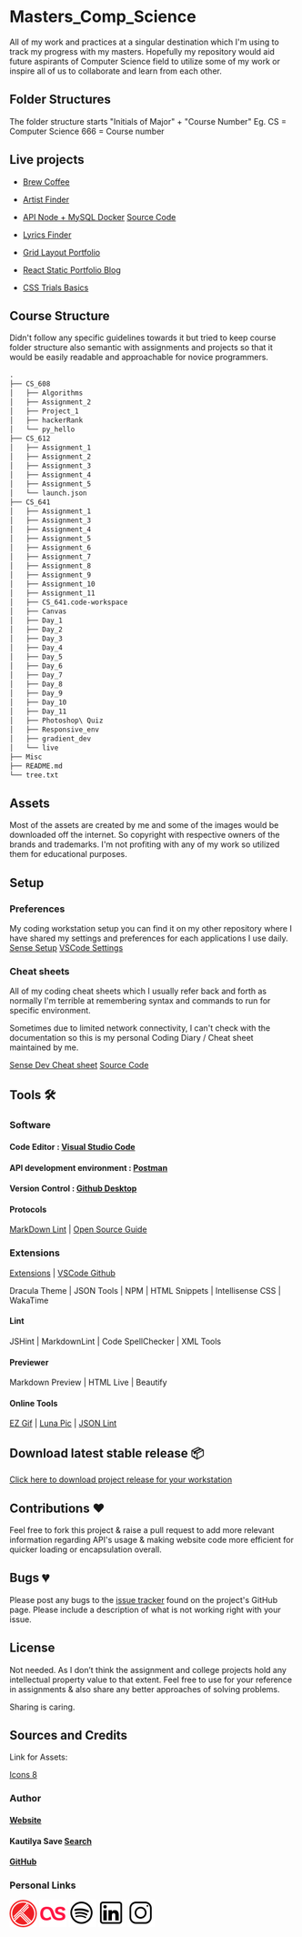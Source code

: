 # Masters_Comp_Science

All of my work and practices at a singular destination which I'm using to track my progress with my masters.
Hopefully my repository would aid future aspirants of Computer Science field to utilize some of my work or inspire all of us to collaborate and learn from each other.

## Folder Structures

The folder structure starts "Initials of Major" + "Course Number"
Eg. CS = Computer Science
666 = Course number

## Live projects

- [Brew Coffee](https://sensehack.github.io/masters_comp_science/CS_641/live/brew_coffee)

- [Artist Finder](https://sensehack.github.io/masters_comp_science/CS_641/live/artistFinder/)

- [API Node + MySQL Docker](https://vast-reef-06229.herokuapp.com/)
  [Source Code](https://github.com/SensehacK/nodejs)

- [Lyrics Finder](https://sensehack.github.io/masters_comp_science/CS_641/live/lyricsFinder/)

- [Grid Layout Portfolio](https://sensehack.github.io/masters_comp_science/CS_641/Assignment_3/Kautilya_Portfolio/)

- [React Static Portfolio Blog](https://github.com/SensehacK/react-app)

- [CSS Trials Basics](https://sensehack.github.io/masters_comp_science/CS_641/Assignment_1/assignment_1.html)

## Course Structure

Didn't follow any specific guidelines towards it but tried to keep course folder structure also semantic with assignments and projects so that it would be easily readable and approachable for novice programmers.

```text
.
├── CS_608
│   ├── Algorithms
│   ├── Assignment_2
│   ├── Project_1
│   ├── hackerRank
│   └── py_hello
├── CS_612
│   ├── Assignment_1
│   ├── Assignment_2
│   ├── Assignment_3
│   ├── Assignment_4
│   ├── Assignment_5
│   └── launch.json
├── CS_641
│   ├── Assignment_1
│   ├── Assignment_3
│   ├── Assignment_4
│   ├── Assignment_5
│   ├── Assignment_6
│   ├── Assignment_7
│   ├── Assignment_8
│   ├── Assignment_9
│   ├── Assignment_10
│   ├── Assignment_11
│   ├── CS_641.code-workspace
│   ├── Canvas
│   ├── Day_1
│   ├── Day_2
│   ├── Day_3
│   ├── Day_4
│   ├── Day_5
│   ├── Day_6
│   ├── Day_7
│   ├── Day_8
│   ├── Day_9
│   ├── Day_10
│   ├── Day_11
│   ├── Photoshop\ Quiz
│   ├── Responsive_env
│   ├── gradient_dev
│   └── live
├── Misc
├── README.md
└── tree.txt
```

## Assets

Most of the assets are created by me and some of the images would be downloaded off the internet. So copyright with respective owners of the brands and trademarks.
I'm not profiting with any of my work so utilized them for educational purposes.

## Setup

### Preferences

My coding workstation setup you can find it on my other repository where I have shared my settings and preferences for each applications I use daily.
[Sense Setup](https://github.com/SensehacK/sense_Setup)
[VSCode Settings](https://gist.github.com/SensehacK/82e02dc6ba414c430e07828d14213b11)

### Cheat sheets

All of my coding cheat sheets which I usually refer back and forth as normally I'm terrible at remembering syntax and commands to run for specific environment.

Sometimes due to limited network connectivity, I can't check with the documentation so this is my personal Coding Diary / Cheat sheet maintained by me.

[Sense Dev Cheat sheet](https://sensehack.github.io/dev_cheatsheet/)
[Source Code](https://github.com/SensehacK/dev_cheatsheet)

## Tools 🛠

### Software

#### Code Editor : [Visual Studio Code](https://code.visualstudio.com/ "Kautilya Save - Sensehack")

#### API development environment : [Postman](https://www.getpostman.com/ "Kautilya Save - Sensehack")

#### Version Control : [Github Desktop](https://desktop.github.com/ "Kautilya Save - Sensehack")

#### Protocols

[MarkDown Lint](https://github.com/DavidAnson/markdownlint/blob/v0.11.0/doc/Rules.md "Kautilya Save - Sensehack") | [Open Source Guide](https://opensource.guide/ "Kautilya Save - Sensehack")

### Extensions

[Extensions](https://marketplace.visualstudio.com/VSCode "Kautilya Save - Sensehack") | [VSCode Github](https://github.com/Microsoft/vscode "Kautilya Save - Sensehack")

Dracula Theme | JSON Tools | NPM | HTML Snippets | Intellisense CSS | WakaTime

#### Lint

JSHint | MarkdownLint | Code SpellChecker | XML Tools

#### Previewer

Markdown Preview | HTML Live | Beautify

#### Online Tools

[EZ Gif](https://ezgif.com/ "Kautilya Save - Sensehack") | [Luna Pic](http://www172.lunapic.com/editor/ "Kautilya Save - Sensehack") | [JSON Lint](https://jsonlint.com/ "Kautilya Save - Sensehack")

## Download latest stable release 📦

[Click here to download project release for your workstation](https://github.com/SensehacK/masters_comp_science/releases)

## Contributions ❤️

Feel free to fork this project & raise a pull request to add more relevant information regarding API's usage & making website code more efficient for quicker loading or encapsulation overall.

## Bugs 💔

Please post any bugs to the [issue tracker](https://github.com/SensehacK/masters_comp_science/issues) found on the project's GitHub page. Please include a description of what is not working right with your issue.

## License

Not needed. As I don’t think the assignment and college projects hold any intellectual property value to that extent.
Feel free to use for your reference in assignments & also share any better approaches of solving problems.

Sharing is caring.

## Sources and Credits

Link for Assets:

[Icons 8](https://icons8.com/ "Kautilya Save - Sensehack")

### Author

#### [Website](https://sensehack.github.io)

#### Kautilya Save [Search](https://www.google.com/search?q=kautilya+save)

#### [GitHub](https://github.com/SensehacK)

### Personal Links

[![TraktTV](https://github.com/SensehacK/SensehacK.github.io/blob/master/assets/icons8/trakttv-48.png)](https://trakt.tv/user/SensehacK)
[![LastFm](https://github.com/SensehacK/SensehacK.github.io/blob/master/assets/icons8/lastfm-48.png)](https://www.last.fm/user/Sensehack)
[![Spotify](https://github.com/SensehacK/SensehacK.github.io/blob/master/assets/icons8/icons8-spotify-48.png)](https://open.spotify.com/user/sensehack)
[![LinkedIn](https://github.com/SensehacK/SensehacK.github.io/blob/master/assets/icons8/icons8-linkedin-48.png)](https://www.linkedin.com/in/kautilyasave/)
[![Instagram](https://github.com/SensehacK/SensehacK.github.io/blob/master/assets/icons8/icons8-instagram-48.png)](https://instagram.com/sensehack/)
